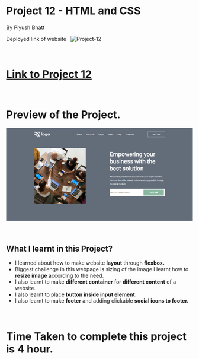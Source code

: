 


# Project 12 - HTML and CSS

By Piyush Bhatt

Deployed link of website &nbsp; ![Project-12](https://img.shields.io/badge/Project-12-%23d1fe49)

<br>

# [Link to Project 12](https://business-landingpage.vercel.app/)

<br>

# Preview of the Project.

![Preview](./preview.png)

<br>

## What I learnt in this Project?

- I learned about how to make website **layout** through **flexbox.**
- Biggest challenge in this webpage is sizing of the image I learnt how to **resize image** according to the need.
- I also learnt to make **different container** for **different content** of a website.
- I also learnt to place **button inside input element.**
- I also learnt to make **footer** and adding clickable **social icons to footer.**

<br> 

# Time Taken to complete  this project is 4 hour.